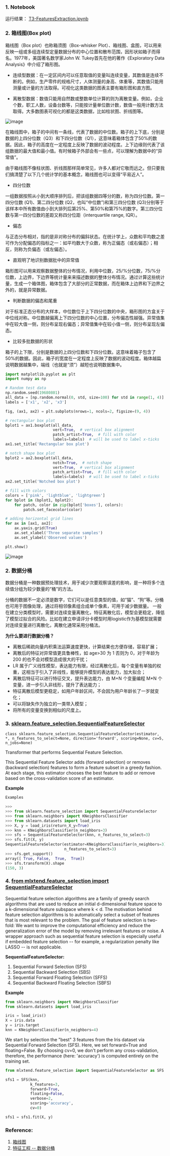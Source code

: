 ### 1. Notebook ###

运行结果： [T3-FeaturesExtraction.ipynb](https://github.com/frankyangdev/DataMining-Learning/blob/main/SecondHandCarPriceForecast/T3-FeaturesExtraction.ipynb)

### 2. 箱线图(Box plot) ###

箱线图（Box plot）也称箱须图（Box-whisker Plot）、箱线图、盒图，可以用来反映一组或多组连续型定量数据分布的中心位置和散布范围，因形状如箱子而得名。1977年，美国著名数学家John W. Tukey首先在他的著作《Exploratory Data Analysis》中介绍了箱形图。

* 连续型数据：在一定区间内可以任意取值的变量叫连续变量，其数值是连续不断的。例如，生产零件的规格尺寸，人体测量的身高、体重等，其数值只能用测量或计量的方法取得。可视化这类数据的图表主要有箱形图和直方图。

* 离散型数据：数值只能用自然数或整数单位计算的则为离散变量。例如，企业个数，职工人数，设备台数等，只能按计量单位数计数，数值一般用计数方法取得。大多数图表可视化的都是这类数据，比如柱状图、折线图等。

![image](https://user-images.githubusercontent.com/39177230/115207784-7b0dc680-a12e-11eb-8ab8-a24e6e60a7fe.png)


在箱线图中，箱子的中间有一条线，代表了数据的中位数。箱子的上下底，分别是数据的上四分位数（Q3）和下四分位数（Q1），这意味着箱体包含了50%的数据。因此，箱子的高度在一定程度上反映了数据的波动程度。上下边缘则代表了该组数据的最大值和最小值。有时候箱子外部会有一些点，可以理解为数据中的“异常值”。

由于箱线图不像柱状图、折线图那样简单常见，许多人都对它敬而远之。但只要我们搞清楚了以下几个统计学的基本概念，箱线图也可以变得“平易近人”。

* 四分位数

一组数据按照从小到大顺序排列后，把该组数据四等分的数，称为四分位数。第一四分位数 (Q1)、第二四分位数 (Q2，也叫“中位数”)和第三四分位数 (Q3)分别等于该样本中所有数值由小到大排列后第25%、第50%和第75%的数字。第三四分位数与第一四分位数的差距又称四分位距（interquartile range, IQR）。

* 偏态

与正态分布相对，指的是非对称分布的偏斜状态。在统计学上，众数和平均数之差可作为分配偏态的指标之一：如平均数大于众数，称为正偏态（或右偏态）；相反，则称为负偏态（或左偏态）。

* 直观明了地识别数据批中的异常值

箱形图可以用来观察数据整体的分布情况，利用中位数，25/%分位数，75/%分位数，上边界，下边界等统计量来来描述数据的整体分布情况。通过计算这些统计量，生成一个箱体图，箱体包含了大部分的正常数据，而在箱体上边界和下边界之外的，就是异常数据。

* 判断数据的偏态和尾重

对于标准正态分布的大样本，中位数位于上下四分位数的中央，箱形图的方盒关于中位线对称。中位数越偏离上下四分位数的中心位置，分布偏态性越强。异常值集中在较大值一侧，则分布呈现右偏态；异常值集中在较小值一侧，则分布呈现左偏态。

* 比较多批数据的形状

箱子的上下限，分别是数据的上四分位数和下四分位数。这意味着箱子包含了50%的数据。因此，箱子的宽度在一定程度上反映了数据的波动程度。箱体越扁说明数据越集中，端线（也就是“须”）越短也说明数据集中。

```python
import matplotlib.pyplot as plt
import numpy as np

# Random test data
np.random.seed(19680801)
all_data = [np.random.normal(0, std, size=100) for std in range(1, 4)]
labels = ['x1', 'x2', 'x3']

fig, (ax1, ax2) = plt.subplots(nrows=1, ncols=2, figsize=(9, 4))

# rectangular box plot
bplot1 = ax1.boxplot(all_data,
                     vert=True,  # vertical box alignment
                     patch_artist=True,  # fill with color
                     labels=labels)  # will be used to label x-ticks
ax1.set_title('Rectangular box plot')

# notch shape box plot
bplot2 = ax2.boxplot(all_data,
                     notch=True,  # notch shape
                     vert=True,  # vertical box alignment
                     patch_artist=True,  # fill with color
                     labels=labels)  # will be used to label x-ticks
ax2.set_title('Notched box plot')

# fill with colors
colors = ['pink', 'lightblue', 'lightgreen']
for bplot in (bplot1, bplot2):
    for patch, color in zip(bplot['boxes'], colors):
        patch.set_facecolor(color)

# adding horizontal grid lines
for ax in [ax1, ax2]:
    ax.yaxis.grid(True)
    ax.set_xlabel('Three separate samples')
    ax.set_ylabel('Observed values')

plt.show()

```
![image](https://user-images.githubusercontent.com/39177230/115208688-6a118500-a12f-11eb-9de5-529fd8cc8c7d.png)

### 2. 数据分桶 ####

数据分桶是一种数据预处理技术，用于减少次要观察误差的影响，是一种将多个连续值分组为较少数量的“桶”的方法。

分桶的数据不一定必须是数字，它们可以是任意类型的值，如“猫”、“狗”等。分桶也可用于图像处理，通过将相邻像素组合成单个像素，可用于减少数据量。
一般在建立分类模型时，需要对连续变量离散化，特征离散化后，模型会更稳定，降低了模型过拟合的风险。比如在建立申请评分卡模型时用logistic作为基模型就需要对连续变量进行离散化，离散化通常采用分桶法。

**为什么要进行数据分桶？**

* 离散后稀疏向量内积乘法运算速度更快，计算结果也方便存储，容易扩展；
* 离散后的特征对异常值更具鲁棒性，如 age>30 为 1 否则为 0，对于年龄为 200 的也不会对模型造成很大的干扰；
* LR 属于广义线性模型，表达能力有限，经过离散化后，每个变量有单独的权重，这相当于引入了非线性，能够提升模型的表达能力，加大拟合；
* 离散后特征可以进行特征交叉，提升表达能力，由 M+N 个变量编程 M*N 个变量，进一步引入非线形，提升了表达能力；
* 特征离散后模型更稳定，如用户年龄区间，不会因为用户年龄长了一岁就变化；
* 可以将缺失作为独立的一类带入模型；
* 将所有的变量变换到相似的尺度上。


### 3. [sklearn.feature_selection.SequentialFeatureSelector](https://scikit-learn.org/stable/modules/generated/sklearn.feature_selection.SequentialFeatureSelector.html) ###

`class sklearn.feature_selection.SequentialFeatureSelector(estimator, *, n_features_to_select=None, direction='forward', scoring=None, cv=5, n_jobs=None)`

Transformer that performs Sequential Feature Selection.

This Sequential Feature Selector adds (forward selection) or removes (backward selection) features to form a feature subset in a greedy fashion. At each stage, this estimator chooses the best feature to add or remove based on the cross-validation score of an estimator.

**Example**

```python
Examples

>>>
>>> from sklearn.feature_selection import SequentialFeatureSelector
>>> from sklearn.neighbors import KNeighborsClassifier
>>> from sklearn.datasets import load_iris
>>> X, y = load_iris(return_X_y=True)
>>> knn = KNeighborsClassifier(n_neighbors=3)
>>> sfs = SequentialFeatureSelector(knn, n_features_to_select=3)
>>> sfs.fit(X, y)
SequentialFeatureSelector(estimator=KNeighborsClassifier(n_neighbors=3),
                          n_features_to_select=3)
>>> sfs.get_support()
array([ True, False,  True,  True])
>>> sfs.transform(X).shape
(150, 3)
```

### 4. [from mlxtend.feature_selection import SequentialFeatureSelector](http://rasbt.github.io/mlxtend/user_guide/feature_selection/SequentialFeatureSelector/)  ###


Sequential feature selection algorithms are a family of greedy search algorithms that are used to reduce an initial d-dimensional feature space to a k-dimensional feature subspace where k < d. The motivation behind feature selection algorithms is to automatically select a subset of features that is most relevant to the problem. The goal of feature selection is two-fold: We want to improve the computational efficiency and reduce the generalization error of the model by removing irrelevant features or noise. A wrapper approach such as sequential feature selection is especially useful if embedded feature selection -- for example, a regularization penalty like LASSO -- is not applicable.

**SequentialFeatureSelector:**

1. Sequential Forward Selection (SFS)
2. Sequential Backward Selection (SBS)
3. Sequential Forward Floating Selection (SFFS)
4. Sequential Backward Floating Selection (SBFS)


**Example**

```python
from sklearn.neighbors import KNeighborsClassifier
from sklearn.datasets import load_iris

iris = load_iris()
X = iris.data
y = iris.target
knn = KNeighborsClassifier(n_neighbors=4)
```

We start by selection the "best" 3 features from the Iris dataset via Sequential Forward Selection (SFS). Here, we set forward=True and floating=False. By choosing cv=0, we don't perform any cross-validation, therefore, the performance (here: 'accuracy') is computed entirely on the training set.

```python
from mlxtend.feature_selection import SequentialFeatureSelector as SFS

sfs1 = SFS(knn, 
           k_features=3, 
           forward=True, 
           floating=False, 
           verbose=2,
           scoring='accuracy',
           cv=0)

sfs1 = sfs1.fit(X, y)
```


### Reference: ###

1. [箱线图](https://blog.csdn.net/symoriaty/article/details/93978817)
2. [特征工程 -- 数据分桶](https://blog.csdn.net/weixin_42843143/article/details/105135560)






